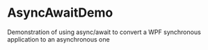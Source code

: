 AsyncAwaitDemo
==============

Demonstration of using async/await to convert a WPF synchronous application to an asynchronous one
